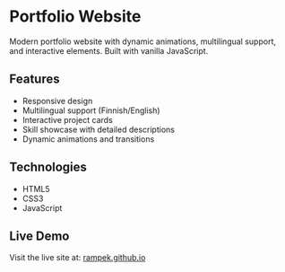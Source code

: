 # Portfolio Website

Modern portfolio website with dynamic animations, multilingual support, and interactive elements. Built with vanilla JavaScript.

## Features
- Responsive design
- Multilingual support (Finnish/English)
- Interactive project cards
- Skill showcase with detailed descriptions
- Dynamic animations and transitions

## Technologies
- HTML5
- CSS3
- JavaScript

## Live Demo
Visit the live site at: [rampek.github.io](https://rampek.github.io) 
